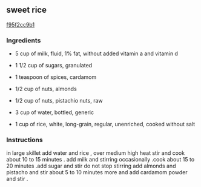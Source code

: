 ## sweet rice

[f95f2cc9b1](https://cookpad.com/us/recipes/338314-sweet-rice)

### Ingredients

 - 5 cup of milk, fluid, 1% fat, without added vitamin a and vitamin d

 - 1 1/2 cup of sugars, granulated

 - 1 teaspoon of spices, cardamom

 - 1/2 cup of nuts, almonds

 - 1/2 cup of nuts, pistachio nuts, raw

 - 3 cup of water, bottled, generic

 - 1 cup of rice, white, long-grain, regular, unenriched, cooked without salt

### Instructions

in large skillet add water and rice , over medium high heat stir and cook about 10 to 15 minutes . add milk and stirring occasionally .cook about 15 to 20 minutes .add sugar and stir do not stop stirring add almonds and pistacho and stir about 5 to 10 minutes more and add cardamom powder and stir .